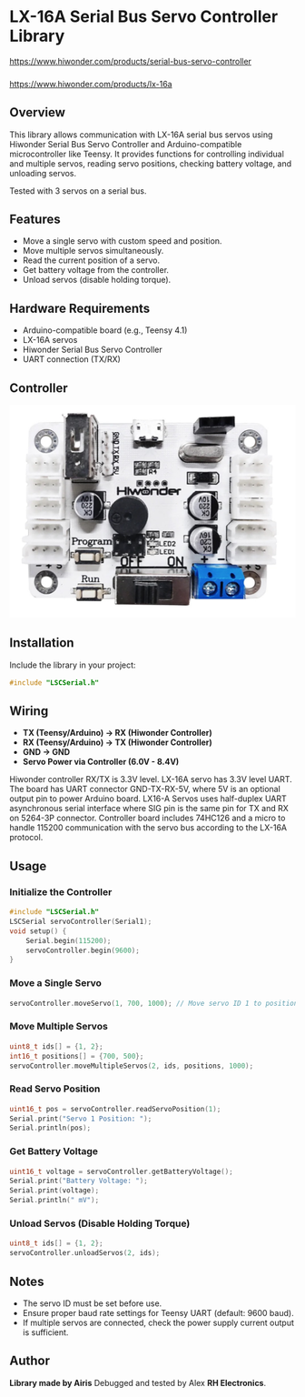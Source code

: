 # LX-16A Serial Bus Servo Controller Library
https://www.hiwonder.com/products/serial-bus-servo-controller
###
https://www.hiwonder.com/products/lx-16a

## Overview
This library allows communication with LX-16A serial bus servos using Hiwonder Serial Bus Servo Controller and Arduino-compatible microcontroller like Teensy. It provides functions for controlling individual and multiple servos, reading servo positions, checking battery voltage, and unloading servos.

Tested with 3 servos on a serial bus.

## Features
- Move a single servo with custom speed and position.
- Move multiple servos simultaneously.
- Read the current position of a servo.
- Get battery voltage from the controller.
- Unload servos (disable holding torque).

## Hardware Requirements
- Arduino-compatible board (e.g., Teensy 4.1)
- LX-16A servos
- Hiwonder Serial Bus Servo Controller
- UART connection (TX/RX)

## Controller
<img src="https://github.com/RH-Electronics/LX-16A-Serial-Bus-Servo-Controller/blob/main/hiwonder-serial-bus-controller.jpg" alt="Hiwonder Serial Bus Controller">

## Installation
Include the library in your project:
```cpp
#include "LSCSerial.h"
```

## Wiring
- **TX (Teensy/Arduino) → RX (Hiwonder Controller)**
- **RX (Teensy/Arduino) → TX (Hiwonder Controller)**
- **GND → GND**
- **Servo Power via Controller (6.0V - 8.4V)**

Hiwonder controller RX/TX is 3.3V level. LX-16A servo has 3.3V level UART. The board has UART connector GND-TX-RX-5V, where 5V is an optional output pin to power Arduino board.
LX16-A Servos uses half-duplex UART asynchronous serial interface where SIG pin is the same pin for TX and RX on 5264-3P connector. Controller board includes 74HC126 and a micro to handle 115200 communication with the servo bus according to the LX-16A protocol.

## Usage
### Initialize the Controller
```cpp
#include "LSCSerial.h"
LSCSerial servoController(Serial1);
void setup() {
    Serial.begin(115200);
    servoController.begin(9600);
}
```

### Move a Single Servo
```cpp
servoController.moveServo(1, 700, 1000); // Move servo ID 1 to position 700 in 1000ms
```

### Move Multiple Servos
```cpp
uint8_t ids[] = {1, 2};
int16_t positions[] = {700, 500};
servoController.moveMultipleServos(2, ids, positions, 1000);
```

### Read Servo Position
```cpp
uint16_t pos = servoController.readServoPosition(1);
Serial.print("Servo 1 Position: ");
Serial.println(pos);
```

### Get Battery Voltage
```cpp
uint16_t voltage = servoController.getBatteryVoltage();
Serial.print("Battery Voltage: ");
Serial.print(voltage);
Serial.println(" mV");
```

### Unload Servos (Disable Holding Torque)
```cpp
uint8_t ids[] = {1, 2};
servoController.unloadServos(2, ids);
```

## Notes
- The servo ID must be set before use.
- Ensure proper baud rate settings for Teensy UART (default: 9600 baud).
- If multiple servos are connected, check the power supply current output is sufficient.

## Author
**Library made by Airis**
Debugged and tested by Alex **RH Electronics**.




